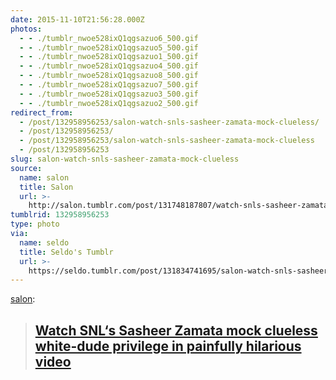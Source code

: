 ```yaml
---
date: 2015-11-10T21:56:28.000Z
photos:
  - - ./tumblr_nwoe528ixQ1qgsazuo6_500.gif
  - - ./tumblr_nwoe528ixQ1qgsazuo5_500.gif
  - - ./tumblr_nwoe528ixQ1qgsazuo1_500.gif
  - - ./tumblr_nwoe528ixQ1qgsazuo4_500.gif
  - - ./tumblr_nwoe528ixQ1qgsazuo8_500.gif
  - - ./tumblr_nwoe528ixQ1qgsazuo7_500.gif
  - - ./tumblr_nwoe528ixQ1qgsazuo3_500.gif
  - - ./tumblr_nwoe528ixQ1qgsazuo2_500.gif
redirect_from:
  - /post/132958956253/salon-watch-snls-sasheer-zamata-mock-clueless/
  - /post/132958956253/
  - /post/132958956253/salon-watch-snls-sasheer-zamata-mock-clueless
  - /post/132958956253
slug: salon-watch-snls-sasheer-zamata-mock-clueless
source:
  name: salon
  title: Salon
  url: >-
    http://salon.tumblr.com/post/131748187807/watch-snls-sasheer-zamata-mock-clueless
tumblrid: 132958956253
type: photo
via:
  name: seldo
  title: Seldo's Tumblr
  url: >-
    https://seldo.tumblr.com/post/131834741695/salon-watch-snls-sasheer-zamata-mock-clueless
---
```

<p><a class="tumblr_blog" href="http://salon.tumblr.com/post/131748187807">salon</a>:</p>

<blockquote>
<h2><b><a href="http://www.salon.com/2015/10/22/snls_sasheer_zamata_mocks_clueless_white_dude_privilege_in_painfully_hilarious_video/?utm_source=Tumblr&amp;utm_medium=Tumblr%20Share&amp;utm_campaign=Tumblr">Watch SNL‘s Sasheer Zamata mock clueless white-dude privilege in painfully hilarious video</a></b></h2>
</blockquote>
